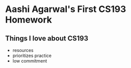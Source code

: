 
# Aashi Agarwal's First CS193 Homework

## Things I love about CS193 
- resources
- prioritizes practice 
- low commitment







